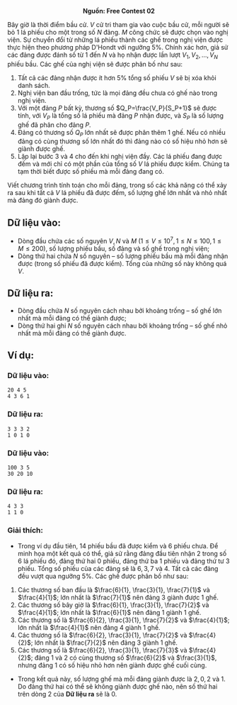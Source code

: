 **<center>Nguồn:  Free Contest 02</center>**

Bây giờ là thời điểm bầu cử. $V$ cử tri tham gia vào cuộc bầu cử, mỗi người sẽ bỏ $1$ lá phiếu cho một trong số $N$ đảng. $M$ công chức sẽ được chọn vào nghị viện. Sự chuyển đổi từ những lá phiếu thành các ghế trong nghị viện được thực hiện theo phương pháp D'Hondt với ngưỡng $5\%$. Chính xác hơn, giả sử các đảng được đánh số từ $1$ đến $N$ và họ nhận được lần lượt $V_1, V_2, ..., V_N$ phiếu bầu. Các ghế của nghị viện sẽ được phân bố như sau:
1. Tất cả các đảng nhận được ít hơn $5\%$ tổng số phiếu $V$ sẽ bị xóa khỏi danh sách.
2. Nghị viện ban đầu trống, tức là mọi đảng đều chưa có ghế nào trong nghị viện.
3. Với một đảng $P$ bất kỳ, thương số $Q_P=\frac{V_P}{S_P+1}$ sẽ được tính, với $V_P$ là tổng số lá phiếu mà đảng $P$ nhận được, và $S_P$ là số lượng ghế đã phân cho đảng $P$.
4. Đảng có thương số $Q_P$ lớn nhất sẽ được phân thêm $1$ ghế. Nếu có nhiều đảng có cùng thương số lớn nhất đó thì đảng nào có số hiệu nhỏ hơn sẽ giành được ghế.
5. Lặp lại bước $3$ và $4$ cho đến khi nghị viện đầy. Các lá phiếu đang được đếm và mới chỉ có một phần của tổng số $V$ lá phiếu được kiểm. Chúng ta tạm thời biết được số phiếu mà mỗi đảng đang có.

Viết chương trình tính toán cho mỗi đảng, trong số các khả năng có thể xảy ra sau khi tất cả $V$ lá phiếu đã được đếm, số lượng ghế lớn nhất và nhỏ nhất mà đảng đó giành được.

## Dữ liệu vào:
- Dòng đầu chứa các số nguyên $V, N$ và $M$ $(1 ≤ V ≤ 10^7, 1 ≤N ≤ 100, 1 ≤ M ≤ 200)$, số lượng phiếu bầu, số đảng và số ghế trong nghị viện;
- Dòng thứ hai chứa $N$ số nguyên – số lượng phiếu bầu mà mỗi đảng nhận được (trong số phiếu đã được kiểm). Tổng của những số này không quá $V$.

## Dữ liệu ra:
- Dòng đầu chứa $N$ số nguyên cách nhau bởi khoảng trống – số ghế lớn nhất mà mỗi đảng có thể giành được;
- Dòng thứ hai ghi $N$ số nguyên cách nhau bởi khoảng trống – số ghế nhỏ nhất mà mỗi đảng có thể giành được.

## Ví dụ:
### Dữ liệu vào:
```
20 4 5
4 3 6 1
```

### Dữ liệu ra:
```
3 3 3 2
1 0 1 0
```

### Dữ liệu vào:
```
100 3 5
30 20 10
```

### Dữ liệu ra:
```
4 3 3
1 1 0
```

### Giải thích:
- Trong ví dụ đầu tiên, $14$ phiếu bầu đã được kiểm và $6$ phiếu chưa. Để minh họa một kết quả có thể, giả sử rằng đảng đầu tiên nhận $2$ trong số $6$ lá phiếu đó, đảng thứ hai $0$ phiếu, đảng thứ ba $1$ phiếu và đảng thứ tư $3$ phiếu. Tổng số phiếu của các đảng sẽ là $6, 3, 7$ và $4$. Tất cả các đảng đều vượt qua ngưỡng $5\%$. Các ghế được phân bố như sau:
1. Các thương số ban đầu là $\frac{6}{1}, \frac{3}{1}, \frac{7}{1}$ và $\frac{4}{1}$; lớn nhất là $\frac{7}{1}$ nên đảng $3$ giành được $1$ ghế.
2. Các thương số bây giờ là $\frac{6}{1}, \frac{3}{1}, \frac{7}{2}$ và $\frac{4}{1}$; lớn nhất là $\frac{6}{1}$ nên đảng $1$ giành $1$ ghế.
3. Các thương số là $\frac{6}{2}, \frac{3}{1}, \frac{7}{2}$ và $\frac{4}{1}$; lớn nhất là $\frac{4}{1}$ nên đảng $4$ giành $1$ ghế.
4. Các thương số là $\frac{6}{2}, \frac{3}{1}, \frac{7}{2}$ và $\frac{4}{2}$; lớn nhất là $\frac{7}{2}$ nên đảng $3$ giành $1$ ghế.
5. Các thương số là $\frac{6}{2}, \frac{3}{1}, \frac{7}{3}$ và $\frac{4}{2}$; đảng $1$ và $2$ có cùng thương số $\frac{6}{2}$ và $\frac{3}{1}$, nhưng đảng $1$ có số hiệu nhỏ hơn nên giành được ghế cuối cùng.
- Trong kết quả này, số lượng ghế mà mỗi đảng giành được là $2, 0, 2$ và $1$. Do đảng thứ hai có thể sẽ không giành được ghế nào, nên số thứ hai trên dòng $2$ của **Dữ liệu ra** sẽ là $0$.
